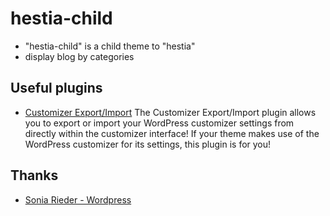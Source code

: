 # hestia-child
* "hestia-child" is a child theme to "hestia" 
* display blog by categories 


## Useful plugins
* [Customizer Export/Import](https://wordpress.org/plugins/customizer-export-import/)
The Customizer Export/Import plugin allows you to export or import your WordPress customizer settings from directly within the customizer interface! If your theme makes use of the WordPress customizer for its settings, this plugin is for you!

## Thanks
* [Sonia Rieder - Wordpress](https://www.webtimiser.de/wordpress-child-theme-erstellen/)